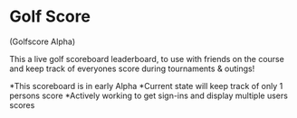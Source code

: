 # Golf Score
(Golfscore Alpha)

This a live golf scoreboard leaderboard, to use with friends on the course and keep track of everyones score during tournaments & outings! 

*This scoreboard is in early Alpha
*Current state will keep track of only 1 persons score
*Actively working to get sign-ins and display multiple users scores